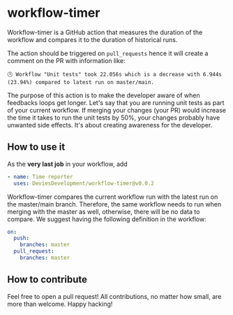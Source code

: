 # workflow-timer

Workflow-timer is a GitHub action that measures the duration of the workflow and compares it to the duration of historical runs.

The action should be triggered on `pull_requests` hence it will create a comment on the PR with information like:

`🕒 Workflow "Unit tests" took 22.056s which is a decrease with 6.944s (23.94%) compared to latest run on master/main.`

The purpose of this action is to make the developer aware of when feedbacks loops get longer. Let's say that you are running unit tests as part of your current workflow. If merging your changes (your PR) would increase the time it takes to run the unit tests by 50%, your changes probably have unwanted side effects. It's about creating awareness for the developer.

## How to use it

As the **very last job** in your workflow, add

```yml
- name: Time reporter
  uses: DeviesDevelopment/workflow-timer@v0.0.2
```

Workflow-timer compares the current workflow run with the latest run on the master/main branch. Therefore, the same workflow needs to run when merging with the master as well, otherwise, there will be no data to compare. We suggest having the following definition in the workflow:

```yaml
on:
  push:
    branches: master
  pull_request:
    branches: master
```

## How to contribute

Feel free to open a pull request! All contributions, no matter how small, are more than welcome. Happy hacking!

